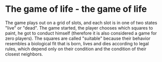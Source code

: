 # The game of life - the game of life
The game plays out on a grid of slots, and each slot is in one of two states "live" or "dead". The game started, the player chooses which squares to paint, he got to conduct himself (therefore it is also considered a game for zero players). The squares are called "suitable" because their behavior resembles a biological fit that is born, lives and dies according to legal rules, which depend only on their condition and the condition of their closest neighbors.
